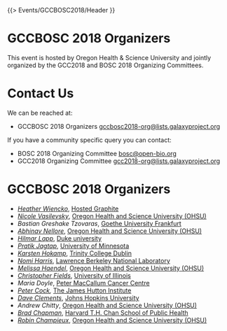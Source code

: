 {{> Events/GCCBOSC2018/Header }}

# GCCBOSC 2018 Organizers

This event is hosted by Oregon Health & Science University and jointly organized by the GCC2018 and BOSC 2018 Organizing Committees.

# Contact Us

We can be reached at:

* GCCBOSC 2018 Organizers <gccbosc2018-org@lists.galaxyproject.org>

If you have a community specific query you can contact:

* BOSC 2018 Organizing Committee <bosc@open-bio.org>
* GCC2018 Organizing Committee <gcc2018-org@lists.galaxyproject.org>

# GCCBOSC 2018 Organizers

* *[Heather Wiencko](https://twitter.com/hlwiencko)*, [Hosted Graphite](http://www.hostedgraphite.com)
* *[Nicole Vasilevsky](Http://www.ohsu.edu/xd/education/library/about/staff-directory/nicole-vasilevsky.cfm)*, [Oregon Health and Science University (OHSU)](http://www.ohsu.edu/)
* *Bastian Greshake Tzovaras*, [Goethe University Frankfurt](http://ruleofthirds.de/)
* *[Abhinav Nellore](http://nellore.bio/)*, [Oregon Health and Science University (OHSU)](http://www.ohsu.edu/)
* *[Hilmar Lapp](https://github.com/hlapp)*, [Duke university](https://genome.duke.edu/)
* *[Pratik Jagtap](http://z.umn.edu/pjgs)*, [University of Minnesota](https://umn.edu/)
* *[Karsten Hokamp](http://bioinf.gen.tcd.ie/~khokamp)*, [Trinity College Dublin](http://www.tcd.ie)
* *[Nomi Harris](http://profiles.lbl.gov/nomi.harris)*, [Lawrence Berkeley National Laboratory](http://www.lbl.gov/)
* *[Melissa Haendel](http://www.ohsu.edu/xd/education/library/about/staff-directory/melissa-haendel.cfm)*, [Oregon Health and Science University (OHSU)](http://www.ohsu.edu/)
* *[Christopher Fields](http://hpcbio.illinois.edu/people)*, [University of Illinois](http://illinois.edu/)
* *Maria Doyle*, [Peter MacCallum Cancer Centre](https://www.petermac.org/)
* *[Peter Cock](http://www.hutton.ac.uk/staff/peter-cock),* [The James Hutton Institute](http://www.hutton.ac.uk/) 
* *[Dave Clements](/src/people/dave-clements/index.md)*, [Johns Hopkins University](https://jhu.edu/)
* *Andrew Chitty*, [Oregon Health and Science University (OHSU)](http://www.ohsu.edu/)
* *[Brad Chapman](http://bcb.io/)*, [Harvard T.H. Chan School of Public Health](https://www.hsph.harvard.edu/)
* *[Robin Champieux](http://www.ohsu.edu/xd/education/library/about/staff-directory/robin-champieux.cfm)*, [Oregon Health and Science University (OHSU)](http://www.ohsu.edu/)



